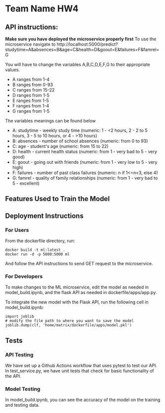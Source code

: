 # Team Name HW4

## API instructions:

**Make sure you have deployed the microservice properly first**
To use the microservice navigate to http://localhost:5000/predict?studytime=A&absences=B&age=C&health=D&goout=E&failures=F&famrel=G

You will have to change the variables A,B,C,D,E,F,G to their appropriate values.

- A ranges from 1-4
- B ranges from 0-93
- C ranges from 15-22
- D ranges from 1-5
- E ranges from 1-5
- F ranges from 1-4
- G ranges from 1-5

The variables meanings can be found below

- A: studytime - weekly study time (numeric: 1 - <2 hours, 2 - 2 to 5 hours, 3 - 5 to 10 hours, or 4 - >10 hours)
- B: absences - number of school absences (numeric: from 0 to 93)
- C: age - student's age (numeric: from 15 to 22)
- D: health - current health status (numeric: from 1 - very bad to 5 - very good)
- E: goout - going out with friends (numeric: from 1 - very low to 5 - very high)
- F: failures - number of past class failures (numeric: n if 1<=n<3, else 4)
- G: famrel - quality of family relationships (numeric: from 1 - very bad to 5 - excellent)


## Features Used to Train the Model





## Deployment Instructions

### For Users
From the dockerfile directory, run:

    docker build -t ml:latest .
    docker run -d -p 5000:5000 ml
    

And follow the API instructions to send GET request to the microservice.

### For Developers
To make changes to the ML microservice, edit the model as needed in model_build.ipynb, and the flask API as needed in dockerfile/apps/app.py. 

To integrate the new model with the Flask API, run the following cell in model_build.ipynb:

    import joblib
    # modify the file path to where you want to save the model
    joblib.dump(clf, 'home/matrix/dockerfile/apps/model.pkl')

## Tests 

### API Testing
We have set up a Github Actions workflow that uses pytest to test our API.
In test_service.py, we have unit tests that check for basic functionality of the API.


### Model Testing
In model_build.ipynb, you can see the accuracy of the model on the training and testing data.
